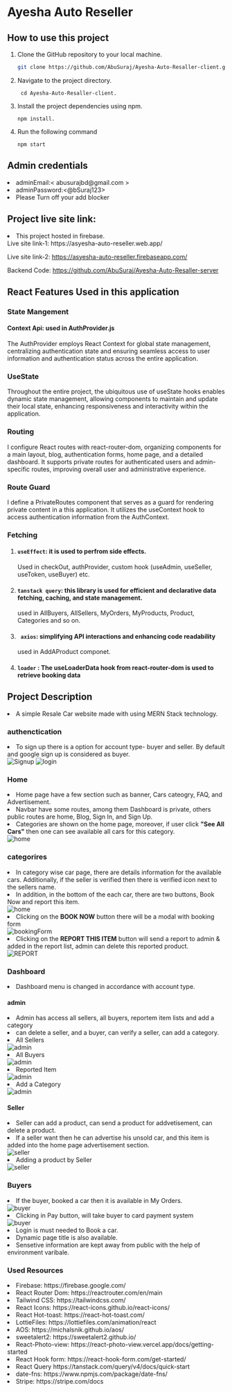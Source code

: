  # Ayesha Auto Reseller

## How to use this project

1. Clone the GitHub repository to your local machine.

   ```bash
   git clone https://github.com/AbuSuraj/Ayesha-Auto-Resaller-client.git

2. Navigate to the project directory.

   ```
    cd Ayesha-Auto-Resaller-client.

3. Install the project dependencies using npm.
   ``` 
   npm install.
4. Run the following command
   ```
   npm start
 ## Admin credentials
<li>adminEmail:< abusurajbd@gmail.com > </li>
<li>adminPassword:<@bSuraj123></li>
<li>Please Turn off your add blocker</li>

## Project live site link:
  
<li>
This project hosted in firebase. <br/>
 Live site link-1: https://asyesha-auto-reseller.web.app/

 Live site link-2: https://asyesha-auto-reseller.firebaseapp.com/
 
Backend Code: https://github.com/AbuSuraj/Ayesha-Auto-Resaller-server
</li>

## React Features Used in this application

###  State Mangement 
 #### Context Api: <b>used in AuthProvider.js </b>
The AuthProvider employs React Context for global state management, centralizing authentication state and ensuring seamless access to user information and authentication status across the entire application.
 ###  UseState
 Throughout the entire project, the ubiquitous use of useState hooks enables dynamic state management, allowing components to maintain and update their local state, enhancing responsiveness and interactivity within the application. 
### Routing
   
 I configure React routes with react-router-dom, organizing components for a main layout, blog, authentication forms, home page, and a detailed dashboard. It supports private routes for authenticated users and admin-specific routes, improving overall user and administrative experience.
### Route Guard
    
 I define a PrivateRoutes component that serves as a guard for rendering private content in a this application. It utilizes the useContext hook to access authentication information from the AuthContext.
### Fetching 

1.  ####  ``` useEffect ```: it is used to perfrom side effects.
    Used in checkOut, authProvider, custom hook (useAdmin, useSeller, useToken, useBuyer) etc.

2. #### ``` tanstack query ```: this library is used for efficient and declarative data fetching, caching, and state management.
    used in AllBuyers, AllSellers, MyOrders, MyProducts, Product, Categories and so on. 
3. #### ``` axios```: simplifying API interactions and enhancing code readability  
   used in AddAProduct componet.
4.  #### ``` loader ``` : The useLoaderData hook from react-router-dom is used to retrieve booking data
## Project Description
<li>A simple Resale Car website made with using MERN Stack technology.</li>

### authenctication
<div>
<li>To sign up there is a option for account type- buyer and seller. By default and google sign up is considered as buyer.</li>
<img src="./src/Assests/Images/signup.png" alt="Signup">
<img src="./src/Assests/Images/login.png" alt="login">
</div>
<div>

### Home
<li>Home page have a few section such as banner, Cars cateogry, FAQ, and Advertisement.</li> 
<li>Navbar have some routes, among them  Dashboard is private, others public routes are home, Blog, Sign In, and Sign Up.</li> 
<li>Categories are  shown on the home page, moreover, if user click <b>"See All Cars"</b> then one  can see available all cars for this category.</li> 
<img src="./src/Assests/Images/homepage.png" alt="home">
</div>

### categorires
<div>
<li>In category wise car page, there are details information for the available cars. Additionally, if the seller is verified then there is verified icon next to the sellers name.</li> 
<li>In addition, in the bottom of the each car, there are two buttons, Book Now and report this item.</li>
<img src="./src/Assests/Images/category-wise-product.png" alt="home">

<li>Clicking on the <b>BOOK NOW</b> button there will be a modal with booking form </li>
<img src="./src/Assests/Images/bookingModal.PNG" alt="bookingForm">
<li>Clicking on the <b>REPORT THIS ITEM</b> button will send a report to admin & added in the report list, admin can delete this reported product.  </li>
<img src="./src/Assests/Images/report.png" alt="REPORT">
</div>

### Dashboard
<section>
<li>Dashboard menu is changed in accordance with account type.</li>

#### admin
<div>
<li>Admin has access all sellers, all buyers, reportem item lists and add a category </li>
<li>can delete a seller, and a buyer, can verify a seller, can add a category.</li>  
<li>All Sellers</li>
<img src="./src/Assests/Images/admin-all-seller.png" alt="admin">
<li>All Buyers</li>
<img src="./src/Assests/Images/admin-all-buyers.png" alt="admin">
<li>Reported Item </li>
<img src="./src/Assests/Images/admin-report.png" alt="admin">
<li>Add a Category </li>
<img src="./src/Assests/Images/admin-addCategory.png" alt="admin">
</div>

<div>

#### Seller
<li>Seller can add a product, can send a product for addvetisement, can delete a product.</li>
<li>If a seller want then he can advertise his unsold car, and this item is added into the home page advertisement section.</li>
<img src="./src/Assests/Images/seller-my-products.png" alt="seller">
<li>Adding a product by Seller</li>
<img src="./src/Assests/Images/seller-add-product.png" alt="seller">
</div>

<div>

### Buyers
<li>If the buyer, booked a car then it is available in  My Orders.</li>
<img src="./src/Assests/Images/buyer-my-orders.png" alt="buyer">
<li>Clicking in Pay button, will take buyer to card payment system</li>
<img src="./src/Assests/Images/checkout.png" alt="buyer">
</div>
</section>

<!-- <li>"Report This Item", will send a report to admin, admin can delete this reported Item.</li> -->
<li>Login is must needed to Book a car.</li> 


<li>Dynamic page title is also available.</li> 
<li>Sensetive information are kept away from public with the help of environment varibale.</li>





### Used Resources 
<li>Firebase: https://firebase.google.com/</li>
<li>React Router Dom: https://reactrouter.com/en/main</li>
<li>Tailwind CSS: https://tailwindcss.com/</li>
<li>React Icons: https://react-icons.github.io/react-icons/</li>
<li>React Hot-toast: https://react-hot-toast.com/</li>
<li>LottieFiles: https://lottiefiles.com/animation/react</li>
<li>AOS: https://michalsnik.github.io/aos/</li>
<li>sweetalert2: https://sweetalert2.github.io/</li>
<li>React-Photo-view: https://react-photo-view.vercel.app/docs/getting-started</li>
<li>React Hook form: https://react-hook-form.com/get-started/</li>
<li>React Query  https://tanstack.com/query/v4/docs/quick-start</li>
<li>date-fns: https://www.npmjs.com/package/date-fns/</li>
<li>Stripe: https://stripe.com/docs</li>


 
